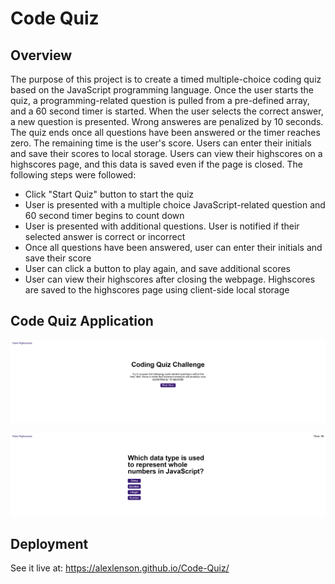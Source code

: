 # Code Quiz
## Overview

The purpose of this project is to create a timed multiple-choice coding quiz based on the JavaScript programming language. Once the user starts the quiz, a programming-related question is pulled from a pre-defined array, and a 60 second timer is started. When the user selects the correct answer, a new question is presented. Wrong answeres are penalized by 10 seconds. The quiz ends once all questions have been answered or the timer reaches zero. The remaining time is the user's score. Users can enter their initials and save their scores to local storage. Users can view their highscores on a highscores page, and this data is saved even if the page is closed. The following steps were followed:
- Click "Start Quiz" button to start the quiz
- User is presented with a multiple choice JavaScript-related question and 60 second timer begins to count down
- User is presented with additional questions. User is notified if their selected answer is correct or incorrect 
- Once all questions have been answered, user can enter their initials and save their score
- User can click a button to play again, and save additional scores
- User can view their highscores after closing the webpage. Highscores are saved to the highscores page using client-side local storage

## Code Quiz Application

![screenshot](./assets/images/code-quiz.png)

![screenshot](./assets/images/code-quiz2.png)



## Deployment
See it live at: https://alexlenson.github.io/Code-Quiz/

